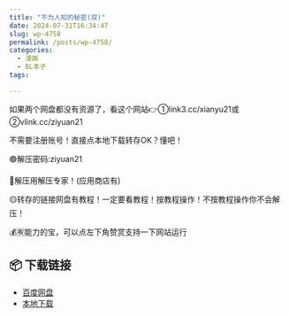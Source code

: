 ```yaml
---
title: "不为人知的秘密(双)"
date: 2024-07-31T16:34:47
slug: wp-4758
permalink: /posts/wp-4758/
categories:
  - 漫画
  - BL本子
tags:

---
```


如果两个网盘都没有资源了，看这个网站👉①link3.cc/xianyu21或②vlink.cc/ziyuan21

不需要注册账号！直接点本地下载转存OK？懂吧！

🟢解压密码:ziyuan21

🔵解压用解压专家！(应用商店有)

🟡转存的链接网盘有教程！一定要看教程！按教程操作！不按教程操作你不会解压！

💰🈶能力的宝，可以点左下角赞赏支持一下网站运行

## 📦 下载链接
- [百度网盘](https://blziyuan21.com/pay-download/4758?key=82e9a64735&down_id=0)
- [本地下载](https://blziyuan21.com/pay-download/4758?key=82e9a64735&down_id=1)

